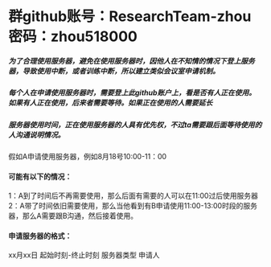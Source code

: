 #  群github账号：ResearchTeam-zhou 密码：zhou518000
##### 为了合理使用服务器，避免在使用服务器时，因他人在不知情的情况下登上服务器，导致使用中断，或者训练中断，所以建立类似会议室申请机制。
##### 每个人在申请使用服务器时，需要登上此github账户上，看是否有人正在使用。如果有人正在使用，后来者需要等待。如果正在使用的人需要延长
##### 服务器使用时间，正在使用服务器的人具有优先权，不过ta需要跟后面等待使用的人沟通说明情况。


假如A申请使用服务器，例如8月18号10:00-11：00
#### 可能有以下的情况：
1：A到了时间后不再需要使用，那么后面有需要的人可以在11:00过后使用服务器
2：A带了时间依旧需要使用，那么当他看到有B申请使用11:00-13:00时段的服务器，那么A需要跟B沟通，然后接着使用。

#### 申请服务器的格式：
xx月xx日 起始时刻-终止时刻 服务器类型 申请人
